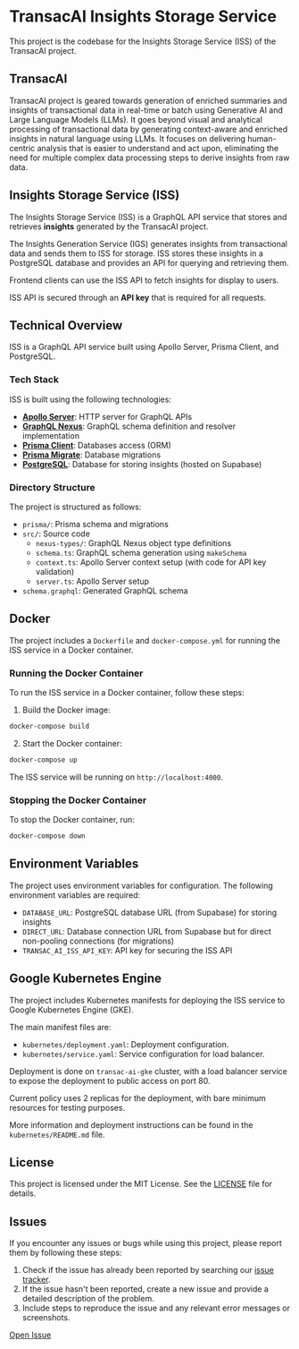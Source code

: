 # TransacAI Insights Storage Service

This project is the codebase for the Insights Storage Service (ISS) of the TransacAI project.

## TransacAI

TransacAI project is geared towards generation of enriched summaries and insights of transactional data in real-time or batch using Generative AI and Large Language Models (LLMs). It goes beyond visual and analytical processing of transactional data by generating context-aware and enriched insights in natural language using LLMs. It focuses on delivering human-centric analysis that is easier to understand and act upon, eliminating the need for multiple complex data processing steps to derive insights from raw data.

## Insights Storage Service (ISS)

The Insights Storage Service (ISS) is a GraphQL API service that stores and retrieves **insights** generated by the TransacAI project.

The Insights Generation Service (IGS) generates insights from transactional data and sends them to ISS for storage. ISS stores these insights in a PostgreSQL database and provides an API for querying and retrieving them.

Frontend clients can use the ISS API to fetch insights for display to users.

ISS API is secured through an **API key** that is required for all requests.

## Technical Overview

ISS is a GraphQL API service built using Apollo Server, Prisma Client, and PostgreSQL.

### Tech Stack

ISS is built using the following technologies:

- [**Apollo Server**](https://github.com/apollographql/apollo-server): HTTP server for GraphQL APIs
- [**GraphQL Nexus**](https://nexusjs.org/docs/): GraphQL schema definition and resolver implementation
- [**Prisma Client**](https://www.prisma.io/docs/concepts/components/prisma-client): Databases access (ORM)
- [**Prisma Migrate**](https://www.prisma.io/docs/concepts/components/prisma-migrate): Database migrations
- [**PostgreSQL**](https://www.postgresql.org/): Database for storing insights (hosted on Supabase)

### Directory Structure

The project is structured as follows:

- `prisma/`: Prisma schema and migrations
- `src/`: Source code
  - `nexus-types/`: GraphQL Nexus object type definitions
  - `schema.ts`: GraphQL schema generation using `makeSchema`
  - `context.ts`: Apollo Server context setup (with code for API key validation)
  - `server.ts`: Apollo Server setup
- `schema.graphql`: Generated GraphQL schema

## Docker

The project includes a `Dockerfile` and `docker-compose.yml` for running the ISS service in a Docker container.

### Running the Docker Container

To run the ISS service in a Docker container, follow these steps:

1. Build the Docker image:

```bash
docker-compose build
```

2. Start the Docker container:

```bash
docker-compose up
```

The ISS service will be running on `http://localhost:4000`.

### Stopping the Docker Container

To stop the Docker container, run:

```bash
docker-compose down
```

## Environment Variables

The project uses environment variables for configuration. The following environment variables are required:

- `DATABASE_URL`: PostgreSQL database URL (from Supabase) for storing insights
- `DIRECT_URL`: Database connection URL from Supabase but for direct non-pooling connections (for migrations)
- `TRANSAC_AI_ISS_API_KEY`: API key for securing the ISS API

## Google Kubernetes Engine

The project includes Kubernetes manifests for deploying the ISS service to Google Kubernetes Engine (GKE).

The main manifest files are:

- `kubernetes/deployment.yaml`: Deployment configuration.
- `kubernetes/service.yaml`: Service configuration for load balancer.

Deployment is done on `transac-ai-gke` cluster, with a load balancer service to expose the deployment to public access on port 80.

Current policy uses 2 replicas for the deployment, with bare minimum resources for testing purposes.

More information and deployment instructions can be found in the `kubernetes/README.md` file.

## License

This project is licensed under the MIT License. See the [LICENSE](LICENSE) file for details.

## Issues

If you encounter any issues or bugs while using this project, please report them by following these steps:

1. Check if the issue has already been reported by searching our [issue tracker](https://github.com/pranav-kural/transacai-insights-storage-service/issues).
2. If the issue hasn't been reported, create a new issue and provide a detailed description of the problem.
3. Include steps to reproduce the issue and any relevant error messages or screenshots.

[Open Issue](https://github.com/pranav-kural/transacai-insights-storage-service/issues/new)

